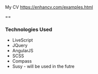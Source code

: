 My CV
https://enhancv.com/examples.html

==

### Technologies Used
* LiveScript
* JQuery
* AngularJS
* SCSS
* Compass
* Susy - will be used in the futre
